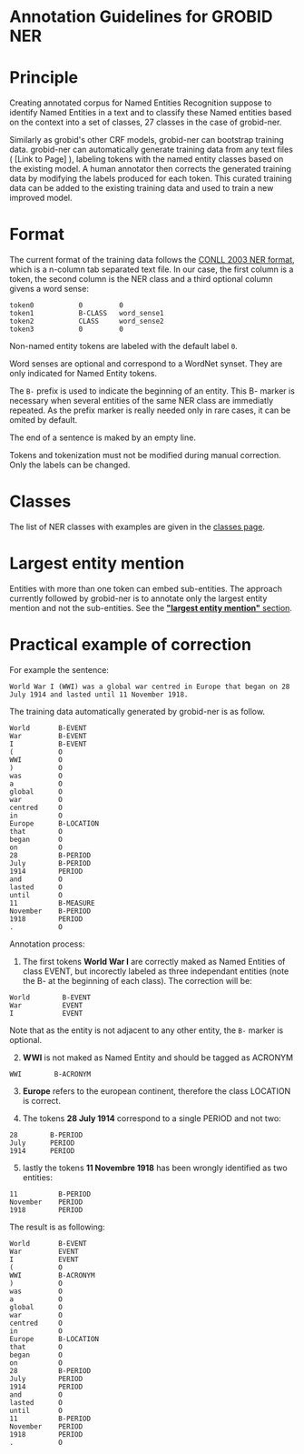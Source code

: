 <h1>Annotation Guidelines for GROBID NER</h1>

# Principle

Creating annotated corpus for Named Entities Recognition suppose to identify Named Entities in a text and to classify these Named entities based on the context into a set of classes, 27 classes in the case of grobid-ner.

Similarly as grobid's other CRF models, grobid-ner can bootstrap training data. grobid-ner can automatically generate training data from any text files ( [Link to Page] ), labeling tokens with the named entity classes based on the existing model. A human annotator then corrects the generated training data by modifying the labels produced for each token. This curated training data can be added to the existing training data and used to train a new improved model.

# Format

The current format of the training data follows the [CONLL 2003 NER format](http://www.cnts.ua.ac.be/conll2003/ner/), which is a n-column tab separated text file.
In our case, the first column is a token, the second column is the NER class and a third optional column givens a word sense:

```
token0           0         0
token1           B-CLASS   word_sense1
token2           CLASS     word_sense2
token3           0         0
```

Non-named entity tokens are labeled with the default label ```0```.

Word senses are optional and correspond to a WordNet synset. They are only indicated for Named Entity tokens.

The `B-` prefix is used to indicate the beginning of an entity. This B- marker is necessary when several entities of the same NER class are immediatly repeated. As the prefix marker is really needed only in rare cases, it can be omited by default.  

The end of a sentence is maked by an empty line.

Tokens and tokenization must not be modified during manual correction. Only the labels can be changed.

# Classes

The list of NER classes with examples are given in the [classes page](class-and-senses.md).

# Largest entity mention

Entities with more than one token can embed sub-entities. The approach currently followed by grobid-ner is to annotate only the largest entity mention and not the sub-entities. See the [**"largest entity mention"** section](largest-entity-mention.md).

# Practical example of correction

<!-- TODO modify this section (xml and not conll) / check when the conversion conll-xml is done -->

For example the sentence:

```
World War I (WWI) was a global war centred in Europe that began on 28 July 1914 and lasted until 11 November 1918.
```

The training data automatically generated by grobid-ner is as follow.  

```
World       B-EVENT
War         B-EVENT
I           B-EVENT
(           O
WWI         O
)           O
was         O
a           O
global      O
war         O
centred     O
in          O
Europe      B-LOCATION
that        O
began       O
on          O
28          B-PERIOD
July        B-PERIOD
1914        PERIOD
and         O
lasted      O
until       O
11          B-MEASURE
November    B-PERIOD
1918        PERIOD
.           O
```    

Annotation process:

1. The first tokens __World War I__ are correctly maked as Named Entities of class EVENT, but incorectly labeled as three independant entities (note the B- at the beginning of each class). The correction will be:

```
World        B-EVENT
War          EVENT
I            EVENT
```

Note that as the entity is not adjacent to any other entity, the ```B-``` marker is optional.

2. __WWI__ is not maked as Named Entity and should be tagged as ACRONYM

```
WWI        B-ACRONYM
```

3. __Europe__ refers to the european continent, therefore the class LOCATION is correct.

4. The tokens __28 July 1914__ correspond to a single PERIOD and not two:

```
28        B-PERIOD
July      PERIOD
1914      PERIOD
```

5. lastly the tokens __11 Novembre 1918__ has been wrongly identified as two entities:

```
11          B-PERIOD
November    PERIOD
1918        PERIOD
```

The result is as following:

```
World       B-EVENT
War         EVENT
I           EVENT
(           O
WWI         B-ACRONYM
)           O
was         O
a           O
global      O
war         O
centred     O
in          O
Europe      B-LOCATION
that        O
began       O
on          O
28          B-PERIOD
July        PERIOD
1914        PERIOD
and         O
lasted      O
until       O
11          B-PERIOD
November    PERIOD
1918        PERIOD
.           O
```    

